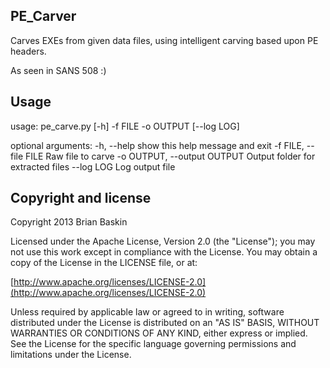 ## PE_Carver

Carves EXEs from given data files, using intelligent carving based upon PE headers.

As seen in SANS 508 :)

## Usage

usage: pe_carve.py [-h] -f FILE -o OUTPUT [--log LOG]

optional arguments:
  -h, --help            show this help message and exit
  -f FILE, --file FILE  Raw file to carve
  -o OUTPUT, --output OUTPUT
                        Output folder for extracted files
  --log LOG             Log output file

## Copyright and license

Copyright 2013 Brian Baskin

Licensed under the Apache License, Version 2.0 (the "License");
you may not use this work except in compliance with the License.
You may obtain a copy of the License in the LICENSE file, or at:

  [http://www.apache.org/licenses/LICENSE-2.0](http://www.apache.org/licenses/LICENSE-2.0)

Unless required by applicable law or agreed to in writing, software
distributed under the License is distributed on an "AS IS" BASIS,
WITHOUT WARRANTIES OR CONDITIONS OF ANY KIND, either express or implied.
See the License for the specific language governing permissions and
limitations under the License.
